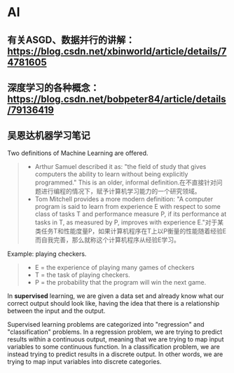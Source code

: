 # AI
## 有关ASGD、数据并行的讲解：https://blog.csdn.net/xbinworld/article/details/74781605
## 深度学习的各种概念：https://blog.csdn.net/bobpeter84/article/details/79136419
## 吴恩达机器学习笔记
Two definitions of Machine Learning are offered. 
>* Arthur Samuel described it as: "the field of study that gives computers the ability to learn without being explicitly programmed." This is an older, informal definition.在不直接针对问题进行编程的情况下，赋予计算机学习能力的一个研究领域。
>* Tom Mitchell provides a more modern definition: "A computer program is said to learn from experience E with respect to some class of tasks T and performance measure P, if its performance at tasks in T, as measured by P, improves with experience E."对于某类任务T和性能度量P，如果计算机程序在T上以P衡量的性能随着经验E而自我完善，那么就称这个计算机程序从经验E学习。

Example: playing checkers.
>* E = the experience of playing many games of checkers
>* T = the task of playing checkers.
>* P = the probability that the program will win the next game.

In **supervised** learning, we are given a data set and already know what our correct output should look like, having the idea that there is a relationship between the input and the output.

 Supervised learning problems are categorized into "regression" and "classification" problems. In a regression problem, we are trying to predict results within a continuous output, meaning that we are trying to map input variables to some continuous function. In a classification problem, we are instead trying to predict results in a discrete output. In other words, we are trying to map input variables into discrete categories.
 


